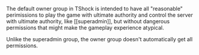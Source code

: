 The default owner group in TShock is intended to have all "reasonable" perimissions to play the game with ultimate authority and control the server with ultimate authority, like [[superadmin]], but without dangerous permissions that might make the gameplay experience atypical.

Unlike the superadmin group, the owner group doesn't automatically get all permissions.